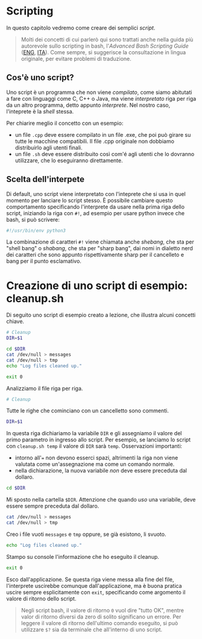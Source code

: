 # Scripting

In questo capitolo vedremo come creare dei semplici _script_.

> Molti dei concetti di cui parlerò qui sono trattati anche nella guida più autorevole sullo scripting in bash, l'_Advanced Bash Scripting Guide_ ([ENG](https://tldp.org/LDP/abs/abs-guide.pdf), [ITA](https://diraimondo.dmi.unict.it/wp-content/uploads/classes/so/mirror-stuff/abs-guide.pdf)). Come sempre, si suggerisce la consultazione in lingua originale, per evitare problemi di traduzione.

## Cos'è uno script?
Uno script è un programma che non viene _compilato_, come siamo abitutati a fare con linguaggi come C, C++ o Java, ma viene _interpretato_ riga per riga da un altro programma, detto appunto _interprete_. Nel nostro caso, l'inteprete è la _shell_ stessa.

Per chiarire meglio il concetto con un esempio:
- un file `.cpp` deve essere compilato in un file .exe, che poi può girare su tutte le macchine compatibili. Il file .cpp originale non dobbiamo distribuirlo agli utenti finali.
- un file `.sh` deve essere distribuito così com'é agli utenti che lo dovranno utilizzare, che lo eseguiranno direttamente.

## Scelta dell'interpete
Di default, uno script viene interpretato con l'inteprete che si usa in quel momento per lanciare lo script stesso. È possibile cambiare questo comportamento specificando l'interprete da usare nella prima riga dello script, iniziando la riga con `#!`, ad esempio per usare python invece che bash, si può scrivere:
```py
#!/usr/bin/env python3
```
La combinazione di caratteri `#!` viene chiamata anche _shebang_, che sta per "shell bang" o _shabang_, che sta per "sharp bang", dai nomi in dialetto nerd dei caratteri che sono appunto rispettivamente sharp per il cancelleto e bang per il punto esclamativo.

# Creazione di uno script di esempio: cleanup.sh
Di seguito uno script di esempio creato a lezione, che illustra alcuni concetti chiave.

```sh
# Cleanup
DIR=$1

cd $DIR
cat /dev/null > messages
cat /dev/null > tmp
echo "Log files cleaned up."

exit 0
```

Analizziamo il file riga per riga.

```sh
# Cleanup
```

Tutte le righe che cominciano con un cancelletto sono commenti. 

```sh
DIR=$1
```
In questa riga dichiariamo la variabile `DIR` e gli assegniamo il valore del primo parametro in ingresso allo script. Per esempio, se lanciamo lo script con `cleanup.sh temp` il valore di `DIR` sarà `temp`. Osservazioni importanti:
- intorno all'`=` non devono esserci spazi, altrimenti la riga non viene valutata come un'assegnazione ma come un comando normale.
- nella dichiarazione, la nuova variabile _non_ deve essere preceduta dal dollaro.

```sh
cd $DIR
```
Mi sposto nella cartella `$DIR`. Attenzione che quando _uso_ una variabile, deve essere sempre preceduta dal dollaro.

```sh
cat /dev/null > messages
cat /dev/null > tmp
```
Creo i file vuoti `messages` e `tmp` oppure, se già esistono, li svuoto.


```sh
echo "Log files cleaned up."
```
Stampo su console l'informazione che ho eseguito il cleanup.


```sh
exit 0
```
Esco dall'applicazione. Se questa riga viene messa alla fine del file, l'interprete uscirebbe comunque dall'applicazione, ma è buona pratica uscire sempre esplicitamente con `exit`, specificando come argomento il valore di ritorno dello script.

> Negli script bash, il valore di ritorno `0` vuol dire "tutto OK", mentre valor di ritorno diversi da zero di solito significano un errore. Per leggere il valore di ritorno dell'ultimo comando eseguito, si può utilizzare `$?` sia da terminale che all'interno di uno script.